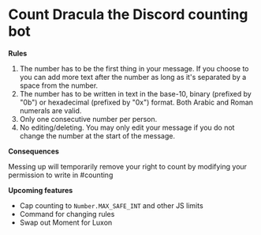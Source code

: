 # Count Dracula the Discord counting bot

**Rules**

1. The number has to be the first thing in your message. If you choose to you can add more text after the number as long as it's separated by a space from the number.
2. The number has to be written in text in the base-10, binary (prefixed by "0b") or hexadecimal (prefixed by "0x") format. Both Arabic and Roman numerals are valid.
3. Only one consecutive number per person.
4. No editing/deleting. You may only edit your message if you do not change the number at the start of the message.

**Consequences**

Messing up will temporarily remove your right to count by modifying your permission to write in #counting

**Upcoming features**
* Cap counting to `Number.MAX_SAFE_INT` and other JS limits
* Command for changing rules
* Swap out Moment for Luxon